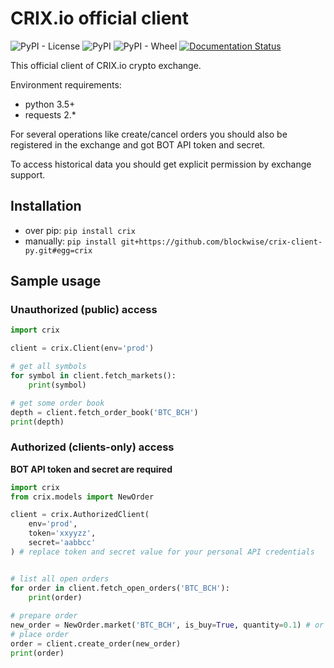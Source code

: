 # CRIX.io official client
![PyPI - License](https://img.shields.io/pypi/l/crix.svg)
![PyPI](https://img.shields.io/pypi/v/crix.svg)
![PyPI - Wheel](https://img.shields.io/pypi/wheel/crix.svg)
[![Documentation Status](https://readthedocs.org/projects/crix/badge/?version=latest)](https://crix.readthedocs.io/en/latest/?badge=latest)

This official client of CRIX.io crypto exchange.

Environment requirements:

* python 3.5+
* requests 2.* 

For several operations like create/cancel orders you should
also be registered in the exchange and got BOT API token and secret.

To access historical data you should get explicit permission by exchange support.

## Installation

* over pip: `pip install crix`
* manually: `pip install git+https://github.com/blockwise/crix-client-py.git#egg=crix`

## Sample usage


### Unauthorized (public) access


```python
import crix

client = crix.Client(env='prod')

# get all symbols
for symbol in client.fetch_markets():
    print(symbol)

# get some order book
depth = client.fetch_order_book('BTC_BCH')
print(depth)
```


### Authorized (clients-only) access

**BOT API token and secret are required**



```python
import crix
from crix.models import NewOrder

client = crix.AuthorizedClient(
    env='prod',
    token='xxyyzz',
    secret='aabbcc'
) # replace token and secret value for your personal API credentials


# list all open orders
for order in client.fetch_open_orders('BTC_BCH'):
    print(order)
    
# prepare order
new_order = NewOrder.market('BTC_BCH', is_buy=True, quantity=0.1) # or use NewOrder constructor
# place order
order = client.create_order(new_order)
print(order)
```